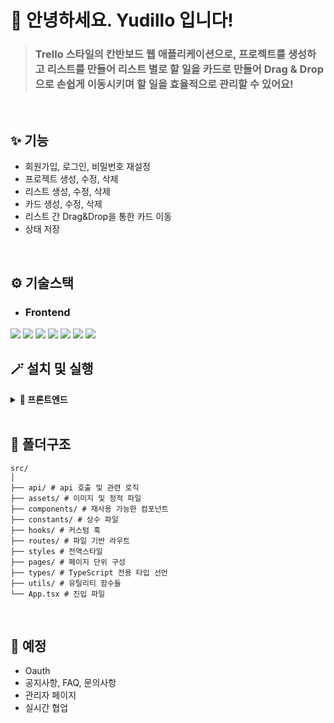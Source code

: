 # 🙌 안녕하세요. Yudillo 입니다!

> ### Trello 스타일의 칸반보드 웹 애플리케이션으로, 프로젝트를 생성하고 리스트를 만들어 리스트 별로 할 일을 카드로 만들어 Drag & Drop으로 손쉽게 이동시키며 할 일을 효율적으로 관리할 수 있어요!

</br>

## ✨ 기능

- 회원가입, 로그인, 비밀번호 재설정
- 프로젝트 생성, 수정, 삭제
- 리스트 생성, 수정, 삭제
- 카드 생성, 수정, 삭제
- 리스트 간 Drag&Drop을 통한 카드 이동
- 상태 저장

</br>

## ⚙️ 기술스택

- ### **Frontend**

<img src="https://img.shields.io/badge/React-61dafb?style=for-the-badge&logo=React&logoColor=white">
<img src="https://img.shields.io/badge/TypeScript-3178c6?style=for-the-badge&logo=TypeScript&logoColor=white">
<img src="https://img.shields.io/badge/ReactQuery-ff4154?style=for-the-badge&logo=ReactQuery&logoColor=white">
<img src="https://img.shields.io/badge/ReactRouter-ca4245?style=for-the-badge&logo=ReactRouter&logoColor=white">
<img src="https://img.shields.io/badge/VanillaExtract-f786ad?style=for-the-badge&logo=VanillaExtract&logoColor=white">
<img src="https://img.shields.io/badge/Vite-646cff?style=for-the-badge&logo=Vite&logoColor=white">
<img src="https://img.shields.io/badge/Normalize.css-E3695F?style=for-the-badge&logo=Normalize.css&logoColor=white">

</br>

## 🪄 설치 및 실행

<details>
<summary><strong>👀 프론트엔드</strong></summary>
<h3>💡 실행환경</h3>
<pre>
<code>node -v</code>
v22.11.0
</pre>
<h3>💡 프로젝트 실행</h3>
🎈 프로젝트 클론
<pre>
<code>git clone https://github.com/Yudillo/front-end.git</code>
</pre>
</br>
🎈 의존성 설치
<pre>
<code>pnpm install</code>
</pre>
</br>
🎈 개발 서버 실행
<pre>
<code>pnpm dev</code>
</pre>
</br>
🎈 기본 실행 경로
<pre>
<code>> http://localhost:3000</code>
<strong>vite</strong>를 사용하고 있다면 <strong>vite.config.ts</strong>에서 포트를 설정할 수 있습니다.
</pre>
</details>

</br>

## 📁 폴더구조

```
src/
│
├── api/ # api 호출 및 관련 로직
├── assets/ # 이미지 및 정적 파일
├── components/ # 재사용 가능한 컴포넌트
├── constants/ # 상수 파일
├── hooks/ # 커스텀 훅
├── routes/ # 파일 기반 라우트
├── styles # 전역스타일
├── pages/ # 페이지 단위 구성
├── types/ # TypeScript 전용 타입 선언
├── utils/ # 유틸리티 함수들
└── App.tsx # 진입 파일
```

</br>

## 🌱 예정

- Oauth
- 공지사항, FAQ, 문의사항
- 관리자 페이지
- 실시간 협업
